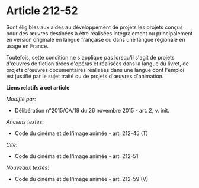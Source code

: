 # Article 212-52

Sont éligibles aux aides au développement de projets les projets conçus pour des œuvres destinées à être réalisées
intégralement ou principalement en version originale en langue française ou dans une langue régionale en usage en France. 

Toutefois, cette condition ne s'applique pas lorsqu'il s'agit de projets d'œuvres de fiction tirées d'opéras et réalisées
dans la langue du livret, de projets d'œuvres documentaires réalisées dans une langue dont l'emploi est justifié par le sujet
traité ou de projets d'œuvres d'animation.

**Liens relatifs à cet article**

_Modifié par_:

  - Délibération n°2015/CA/19 du 26 novembre 2015 - art. 2, v. init.

_Anciens textes_:

  - Code du cinéma et de l'image animée - art. 212-45 (T)

_Cite_:

  - Code du cinéma et de l'image animée - art. 212-51

_Nouveaux textes_:

  - Code du cinéma et de l'image animée - art. 212-59 (V)
